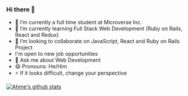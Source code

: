 ### Hi there 👋

- 🔭 I’m currently a full time student at Microverse Inc.
- 🌱 I’m currently learning Full Stack Web Development (Ruby on Rails, React and Redux)
- 👯 I’m looking to collaborate on JavaScript, React and Ruby on Rails Project
- I'm open to new job opportunities
- 💬 Ask me about Web Development
- 😄 Pronouns: He/Him
- ⚡ If it looks difficult, change your perspective



[![Ahme's github stats](https://github-readme-stats.vercel.app/api?username=ReAliens&show_icons=true&theme=radical)](https://github.com/ReAliens/github-readme-stats)
